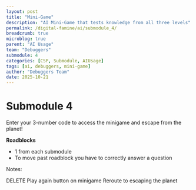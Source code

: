 ```yaml
---
layout: post
title: "Mini-Game"
description: "AI Mini-Game that tests knowledge from all three levels"
permalink: /digital-famine/ai/submodule_4/
breadcrumb: true
microblog: true
parent: "AI Usage"
team: "Debuggers"
submodule: 4
categories: [CSP, Submodule, AIUsage]
tags: [ai, debuggers, mini-game]
author: "Debuggers Team"
date: 2025-10-21
---
```


# Submodule 4

Enter your 3-number code to access the minigame and escape from the planet!

**Roadblocks**
- 1 from each submodule
- To move past roadblock you have to correctly answer a question

Notes: 

DELETE Play again button on minigame
Reroute to escaping the planet

